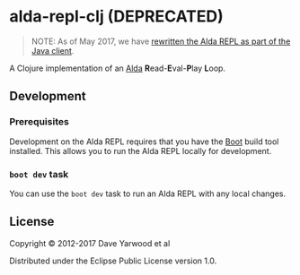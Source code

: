 # alda-repl-clj (DEPRECATED)

> NOTE: As of May 2017, we have [rewritten the Alda REPL as part of the Java client](https://github.com/alda-lang/alda/issues/154).

A Clojure implementation of an [Alda](https://github.com/alda-lang/alda) **R**ead-**E**val-**P**lay **L**oop.

## Development

### Prerequisites

Development on the Alda REPL requires that you have the [Boot](http://boot-clj.com) build tool installed. This allows you to run the Alda REPL locally for development.

### `boot dev` task

You can use the `boot dev` task to run an Alda REPL with any local changes.

## License

Copyright © 2012-2017 Dave Yarwood et al

Distributed under the Eclipse Public License version 1.0.
